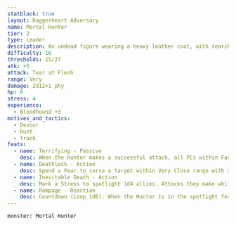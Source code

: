 ```yaml
---
statblock: true
layout: Daggerheart Adversary
name: Mortal Hunter
tier: 2
type: Leader
description: An undead figure wearing a heavy leather coat, with searching eyes and a cruelly cut demeanor.
difficulty: 16
thresholds: 15/27
atk: +5
attack: Tear at Flesh
range: Very
damage: 2d12+1 phy
hp: 6
stress: 4
experience:
  - Bloodhound +3
motives_and_tactics:
  - Devour
  - hunt
  - track
feats:
  - name: Terrifying - Passive
    desc: When the Hunter makes a successful attack, all PCs within Far range lose a Hope and you gain a Fear.
  - name: Deathlock - Action
    desc: Spend a Fear to curse a target within Very Close range with a necrotic Deathlock until the end of the scene. Attacks made by the Hunter against a Deathlocked target deal direct damage. The Hunter can only maintain one Deathlock at a time.
  - name: Inevitable Death - Action
    desc: Mark a Stress to spotlight 1d4 allies. Attacks they make while spotlighted in this way deal half damage.
  - name: Rampage - Reaction
    desc: Countdown (Loop 1d6). When the Hunter is in the spotlight for the first time, activate the countdown. When it triggers, move the Hunter in a straight line to a point within Far range and make an attack against all targets in their path. Targets the Hunter succeeds against take 2d8+2 physical damage.
---
```


```statblock
monster: Mortal Hunter
```